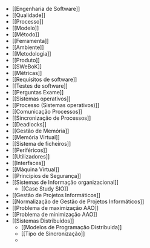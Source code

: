 - [[Engenharia de Software]]
- [[Qualidade]]
- [[Processo]]
- [[Modelo]]
- [[Método]]
- [[Ferramenta]]
- [[Ambiente]]
- [[Metodologia]]
- [[Produto]]
- [[SWeBoK]]
- [[Métricas]]
- [[Requisitos de software]]
- [[Testes de software]]
- [[Perguntas Exame]]
- [[Sistemas operativos]]
- [[Processo (Sistemas operativos)]]
- [[Comunicação Processos]]
- [[Sincronização de Processos]]
- [[Deadlocks]]
- [[Gestão de Memória]]
- [[Memória Virtual]]
- [[Sistema de ficheiros]]
- [[Periféricos]]
- [[Utilizadores]]
- [[Interfaces]]
- [[Máquina Virtual]]
- [[Princípios de Segurança]]
- [[Sistemas de Informação organizacional]]
	- [[Case Study SIO]]
- [[Gestão de Projetos Informáticos]]
- [[Normalização de Gestão de Projetos Informáticos]]
- [[Problema de maximização AAO]]
- [[Problema de minimização AAO]]
- [[Sistemas Distribuídos]]
	- [[Modelos de Programação Distribuida]]
	- [[Tipo de Sincronização]]
	- 